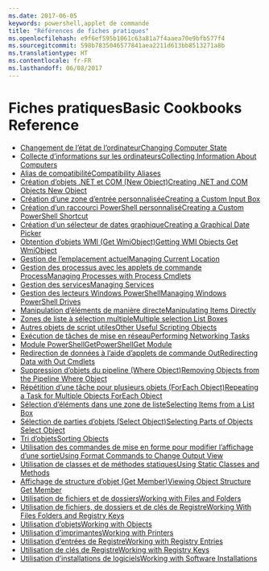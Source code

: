 ```yaml
---
ms.date: 2017-06-05
keywords: powershell,applet de commande
title: "Références de fiches pratiques"
ms.openlocfilehash: e9f6ef595b1061c63a81a7f4aaea70e9bfb577f4
ms.sourcegitcommit: 598b7835046577841aea2211d613bb8513271a8b
ms.translationtype: HT
ms.contentlocale: fr-FR
ms.lasthandoff: 06/08/2017
---
```

#  <a name="basic-cookbooks-reference"></a><span data-ttu-id="844cf-103">Fiches pratiques</span><span class="sxs-lookup"><span data-stu-id="844cf-103">Basic Cookbooks Reference</span></span>

-  [<span data-ttu-id="844cf-104">Changement de l’état de l’ordinateur</span><span class="sxs-lookup"><span data-stu-id="844cf-104">Changing Computer State</span></span>](Changing-Computer-State.md)
-  [<span data-ttu-id="844cf-105">Collecte d’informations sur les ordinateurs</span><span class="sxs-lookup"><span data-stu-id="844cf-105">Collecting Information About Computers</span></span>](Collecting-Information-About-Computers.md)
-  [<span data-ttu-id="844cf-106">Alias de compatibilité</span><span class="sxs-lookup"><span data-stu-id="844cf-106">Compatibility Aliases</span></span>](Appendix-1---Compatibility-Aliases.md)
-  [<span data-ttu-id="844cf-107">Création d’objets .NET et COM (New Object)</span><span class="sxs-lookup"><span data-stu-id="844cf-107">Creating .NET and COM Objects  New Object </span></span>](Creating-.NET-and-COM-Objects--New-Object-.md)
-  [<span data-ttu-id="844cf-108">Création d’une zone d’entrée personnalisée</span><span class="sxs-lookup"><span data-stu-id="844cf-108">Creating a Custom Input Box</span></span>](Creating-a-Custom-Input-Box.md)
-  [<span data-ttu-id="844cf-109">Création d’un raccourci PowerShell personnalisé</span><span class="sxs-lookup"><span data-stu-id="844cf-109">Creating a Custom PowerShell Shortcut</span></span>](Appendix-2---Creating-a-Custom-PowerShell-Shortcut.md)
-  [<span data-ttu-id="844cf-110">Création d’un sélecteur de dates graphique</span><span class="sxs-lookup"><span data-stu-id="844cf-110">Creating a Graphical Date Picker</span></span>](Creating-a-Graphical-Date-Picker.md)
-  [<span data-ttu-id="844cf-111">Obtention d’objets WMI (Get WmiObject)</span><span class="sxs-lookup"><span data-stu-id="844cf-111">Getting WMI Objects  Get WmiObject </span></span>](Getting-WMI-Objects--Get-WmiObject-.md)
-  [<span data-ttu-id="844cf-112">Gestion de l’emplacement actuel</span><span class="sxs-lookup"><span data-stu-id="844cf-112">Managing Current Location</span></span>](Managing-Current-Location.md)
-  [<span data-ttu-id="844cf-113">Gestion des processus avec les applets de commande Process</span><span class="sxs-lookup"><span data-stu-id="844cf-113">Managing Processes with Process Cmdlets</span></span>](Managing-Processes-with-Process-Cmdlets.md)
-  [<span data-ttu-id="844cf-114">Gestion des services</span><span class="sxs-lookup"><span data-stu-id="844cf-114">Managing Services</span></span>](Managing-Services.md)
-  [<span data-ttu-id="844cf-115">Gestion des lecteurs Windows PowerShell</span><span class="sxs-lookup"><span data-stu-id="844cf-115">Managing Windows PowerShell Drives</span></span>](Managing-Windows-PowerShell-Drives.md)
-  [<span data-ttu-id="844cf-116">Manipulation d’éléments de manière directe</span><span class="sxs-lookup"><span data-stu-id="844cf-116">Manipulating Items Directly</span></span>](Manipulating-Items-Directly.md)
-  [<span data-ttu-id="844cf-117">Zones de liste à sélection multiple</span><span class="sxs-lookup"><span data-stu-id="844cf-117">Multiple selection List Boxes</span></span>](Multiple-selection-List-Boxes.md)
-  [<span data-ttu-id="844cf-118">Autres objets de script utiles</span><span class="sxs-lookup"><span data-stu-id="844cf-118">Other Useful Scripting Objects</span></span>](Other-Useful-Scripting-Objects.md)
-  [<span data-ttu-id="844cf-119">Exécution de tâches de mise en réseau</span><span class="sxs-lookup"><span data-stu-id="844cf-119">Performing Networking Tasks</span></span>](Performing-Networking-Tasks.md)
-  [<span data-ttu-id="844cf-120">Module PowerShellGet</span><span class="sxs-lookup"><span data-stu-id="844cf-120">PowerShellGet Module</span></span>](PowerShellGet-Module.md)
-  [<span data-ttu-id="844cf-121">Redirection de données à l’aide d’applets de commande Out</span><span class="sxs-lookup"><span data-stu-id="844cf-121">Redirecting Data with Out   Cmdlets</span></span>](Redirecting-Data-with-Out---Cmdlets.md)
-  [<span data-ttu-id="844cf-122">Suppression d’objets du pipeline (Where Object)</span><span class="sxs-lookup"><span data-stu-id="844cf-122">Removing Objects from the Pipeline  Where Object </span></span>](Removing-Objects-from-the-Pipeline--Where-Object-.md)
-  [<span data-ttu-id="844cf-123">Répétition d’une tâche pour plusieurs objets (ForEach Object)</span><span class="sxs-lookup"><span data-stu-id="844cf-123">Repeating a Task for Multiple Objects  ForEach Object </span></span>](Repeating-a-Task-for-Multiple-Objects--ForEach-Object-.md)
-  [<span data-ttu-id="844cf-124">Sélection d’éléments dans une zone de liste</span><span class="sxs-lookup"><span data-stu-id="844cf-124">Selecting Items from a List Box</span></span>](Selecting-Items-from-a-List-Box.md)
-  [<span data-ttu-id="844cf-125">Sélection de parties d’objets (Select Object)</span><span class="sxs-lookup"><span data-stu-id="844cf-125">Selecting Parts of Objects  Select Object </span></span>](Selecting-Parts-of-Objects--Select-Object-.md)
-  [<span data-ttu-id="844cf-126">Tri d’objets</span><span class="sxs-lookup"><span data-stu-id="844cf-126">Sorting Objects</span></span>](Sorting-Objects.md)
-  [<span data-ttu-id="844cf-127">Utilisation des commandes de mise en forme pour modifier l’affichage d’une sortie</span><span class="sxs-lookup"><span data-stu-id="844cf-127">Using Format Commands to Change Output View</span></span>](Using-Format-Commands-to-Change-Output-View.md)
-  [<span data-ttu-id="844cf-128">Utilisation de classes et de méthodes statiques</span><span class="sxs-lookup"><span data-stu-id="844cf-128">Using Static Classes and Methods</span></span>](Using-Static-Classes-and-Methods.md)
-  [<span data-ttu-id="844cf-129">Affichage de structure d’objet (Get Member)</span><span class="sxs-lookup"><span data-stu-id="844cf-129">Viewing Object Structure  Get Member </span></span>](Viewing-Object-Structure--Get-Member-.md)
-  [<span data-ttu-id="844cf-130">Utilisation de fichiers et de dossiers</span><span class="sxs-lookup"><span data-stu-id="844cf-130">Working with Files and Folders</span></span>](Working-with-Files-and-Folders.md)
-  [<span data-ttu-id="844cf-131">Utilisation de fichiers, de dossiers et de clés de Registre</span><span class="sxs-lookup"><span data-stu-id="844cf-131">Working With Files Folders and Registry Keys</span></span>](Working-With-Files-Folders-and-Registry-Keys.md)
-  [<span data-ttu-id="844cf-132">Utilisation d’objets</span><span class="sxs-lookup"><span data-stu-id="844cf-132">Working with Objects</span></span>](Working-with-Objects.md)
-  [<span data-ttu-id="844cf-133">Utilisation d’imprimantes</span><span class="sxs-lookup"><span data-stu-id="844cf-133">Working with Printers</span></span>](Working-with-Printers.md)
-  [<span data-ttu-id="844cf-134">Utilisation d’entrées de Registre</span><span class="sxs-lookup"><span data-stu-id="844cf-134">Working with Registry Entries</span></span>](Working-with-Registry-Entries.md)
-  [<span data-ttu-id="844cf-135">Utilisation de clés de Registre</span><span class="sxs-lookup"><span data-stu-id="844cf-135">Working with Registry Keys</span></span>](Working-with-Registry-Keys.md)
-  [<span data-ttu-id="844cf-136">Utilisation d’installations de logiciels</span><span class="sxs-lookup"><span data-stu-id="844cf-136">Working with Software Installations</span></span>](Working-with-Software-Installations.md)

